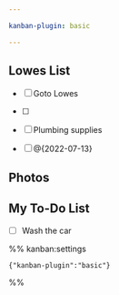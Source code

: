 ```yaml
---

kanban-plugin: basic

---
```


## Lowes List

- [ ] Goto Lowes
- [ ] 
- [ ] Plumbing supplies
- [ ] @{2022-07-13}


## Photos



## My To-Do List

- [ ] Wash the car




%% kanban:settings
```
{"kanban-plugin":"basic"}
```
%%